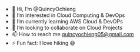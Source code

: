 - 👋 Hi, I’m @QuincyOchieng
- 👀 I’m interested in Cloud Computing & DevOps
- 🌱 I’m currently learning AWS Cloud & DevOPs
- 💞️ I’m looking to collaborate on Cloud Projects
- 📫 How to reach me quincyochieng05@gmail.com
- ⚡ Fun fact: I love hiking 😄

<!---
QuincyOchieng/QuincyOchieng is a ✨ special ✨ repository because its `README.md` (this file) appears on your GitHub profile.
You can click the Preview link to take a look at your changes.
--->
